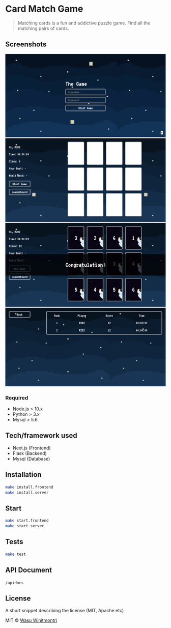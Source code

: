 # Card Match Game

> Matching cards is a fun and addictive puzzle game. Find all the matching pairs of cards.

## Screenshots

![Lobby](screenshot/lobby.png)
![Game Start](screenshot/game-start.png)
![Game Finish](screenshot/game-finish.png)
![Leaderboard](screenshot/leaderboard.png)

### Required
- Node.js > 10.x
- Python > 3.x
- Mysql > 5.6

## Tech/framework used

- Next.js (Frontend)
- Flask (Backend)
- Mysql (Database)


## Installation


```sh
make install.frontend
make install.server
```

## Start
```sh
make start.frontend
make start.server
```

## Tests

```sh
make test
```

## API Document

`/apidocs`

## License

A short snippet describing the license (MIT, Apache etc)

MIT © [Wasu Winitmontri]()
